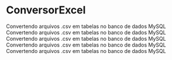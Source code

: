 # ConversorExcel

Convertendo arquivos .csv em tabelas no banco de dados MySQL
Convertendo arquivos .csv em tabelas no banco de dados MySQL
Convertendo arquivos .csv em tabelas no banco de dados MySQL
Convertendo arquivos .csv em tabelas no banco de dados MySQL
Convertendo arquivos .csv em tabelas no banco de dados MySQL
